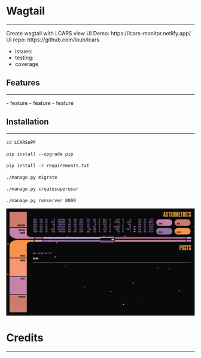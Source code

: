 # Wagtail
<hr>
Create wagtail with LCARS
view UI Demo: https://lcars-monitor.netlify.app/
UI repo: https://github.com/louh/lcars

- issues:
- testing:
- coverage

## Features
<hr>
- feature
- feature
- feature

## Installation
<hr>

`cd LCARSAPP`

`pip install --upgrade pip`

`pip install -r requirements.txt`

`./manage.py migrate`

`./manage.py createsuperuser`

`./manage.py runserver 8000`

![screen shot of LCARS APP](screenshot_LCARSAPP.png)

# Credits
<hr>

